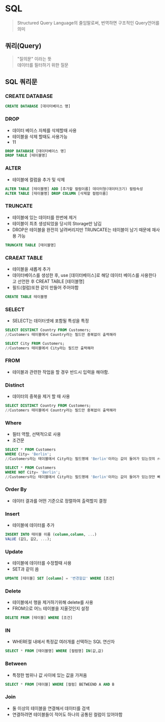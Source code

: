 # SQL
> Structured Query Language의 줄임말로써, 번역하면 구조적인 Query언어를 의미

## 쿼리(Query)
>  "질의문" 이라는 뜻  
> 데이터를 필터하기 위한 질문

## SQL 쿼리문

### CREATE DATABASE
```sql
CREATE DATABASE [데이터베이스 명]
```
### DROP
- 데이터 베이스 자체를 삭제할때 사용
- 테이블을 삭제 할때도 사용가능
- 11
```sql
DROP DATABASE [데이터베이스 명]
DROP TABLE [테이블명]
```
### ALTER
- 테이블에 컬럼을 추가 및 삭제
```sql
ALTER TABLE [테이블명] ADD [추가할 컬럼이름] 데이터형(데이터크기) 컬럼속성
ALTER TABLE [테이블명] DROP COLUMN [삭제할 컬럼이름]
```
### TRUNCATE
- 테이블에 있는 데이터를 한번에 제거
- 테이블이 최초 생성되었을 당시의 Storage만 남김
-  DROP은 테이블을 완전히 날려버리지만 TRUNCATE는 테이블이 남기 때문에 재사용 가능
```sql
TRUNCATE TABLE [테이블명]
```

### CRAEAT TABLE
- 테이블을 새롭게 추가
- 데이터베이스를 생성한 후, use [데이터베이스]로 해당 데이터 베이스를 사용한다고 선언한 후 CREAT TABLE [테이블명]
- 필드(컬럼)또한 같이 만들어 주어야함
```sql
CREATE TABLE 테이블명
```

### SELECT
- SELECT는 데이터셋에 포함될 특성을 특정
```sql
SELECT DISTINCT Country FROM Customers;
//Customers 테이블에서 Country라는 필드만 중복없이 출력해라

SELECT City FROM Customers;
//Customers 테이블에서 City라는 필드만 출력해라
```
### FROM
- 테이블과 관련한 작업을 할 경우 반드시 입력을 해야함.
### Distinct
- 데이터의 중복을 제거 할 때 사용
```sql
SELECT DISTINCT Country FROM Customers;
//Customers 테이블에서 Country라는 필드만 중복없이 출력해라
```
### Where
- 필터 역할, 선택적으로 사용
- 조건문
```sql
SELECT * FROM Customers 
WHERE City= 'Berlin';
//Customers라는 테이블에서 City라는 필드명에 'Berlin'이라는 값이 들어가 있는것의 row를 전부다 출력하라.

SELECT * FROM Customers
WHERE NOT City= 'Berlin';
//Customers라는 테이블에서 City라는 필드명에 'Berlin'이라는 값이 들어가 있는것만 빼고 모든 값을 전부다 출력하라.
```
### Order By
- 데이터 결과를 어떤 기준으로 정렬하여 출력할지 결정

### Insert
- 테이블에 데이터를 추가

```sql
INSERT INTO 테이블 이름 (column,column, ...)
VALUE (값1, 값2, ...);
```
### Update
- 테이블에 데이터를 수정할때 사용
- SET과 같이 씀
```sql
UPDATE [테이블] SET [column] = '변경할값' WHERE [조건]
```
### Delete
- 테이블에서 행을 제거하기위해 delete를 사용
-  FROM으로 어느 테이블을 지울것인지 설정
```sql
DELETE FROM [테이블] WHERE [조건]
```
### IN
- WHERE절 내에서 특정값 여러개를 선택하는 SQL 연산자
```sql
SELECT * FROM [테이블명] WHERE [컬럼명] IN(값,값)
```
### Between
- 특정한 범위나 값 사이에 있는 값을 가져옴
```sql
SELECT * FROM [테이블] WHERE [컬럼] BETWEEND A AND B
```
### Join
- 둘 이상의 테이블을 연결해서 데이터를 검색
- 연결하려면 테이블들이 적어도 하나의 공통된 컬럼이 있어야함
